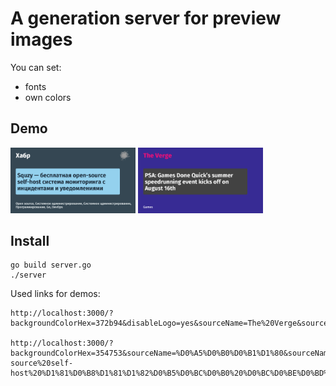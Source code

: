 # A generation server for preview images

You can set:

- fonts
- own colors

## Demo

<img src="./screenshots/demo_1.png" width="200">

<img src="./screenshots/demo_2.png" width="200">

## Install

```
go build server.go
./server
```

Used links for demos:

```
http://localhost:3000/?backgroundColorHex=372b94&disableLogo=yes&sourceName=The%20Verge&sourceNameColorHex=e2127A&title=PSA:%20Games%20Done%20Quick%E2%80%99s%20summer%20speedrunning%20event%20kicks%20off%20on%20August%2016th&titleBackgroundColorHex=424242&titleColorHex=ffffff&category=Games&categoryColorHex=ffffff

http://localhost:3000/?backgroundColorHex=354753&sourceName=%D0%A5%D0%B0%D0%B1%D1%80&sourceNameColorHex=FFFFFF&title=Squzy%20%E2%80%94%20%D0%B1%D0%B5%D1%81%D0%BF%D0%BB%D0%B0%D1%82%D0%BD%D0%B0%D1%8F%20open-source%20self-host%20%D1%81%D0%B8%D1%81%D1%82%D0%B5%D0%BC%D0%B0%20%D0%BC%D0%BE%D0%BD%D0%B8%D1%82%D0%BE%D1%80%D0%B8%D0%BD%D0%B3%D0%B0%20%D1%81%20%D0%B8%D0%BD%D1%86%D0%B8%D0%B4%D0%B5%D0%BD%D1%82%D0%B0%D0%BC%D0%B8%20%D0%B8%20%D1%83%D0%B2%D0%B5%D0%B4%D0%BE%D0%BC%D0%BB%D0%B5%D0%BD%D0%B8%D1%8F%D0%BC%D0%B8&titleBackgroundColorHex=94d1ee&titleColorHex=1d2c3a&category=Open%20source,%20%D0%A1%D0%B8%D1%81%D1%82%D0%B5%D0%BC%D0%BD%D0%BE%D0%B5%20%D0%B0%D0%B4%D0%BC%D0%B8%D0%BD%D0%B8%D1%81%D1%82%D1%80%D0%B8%D1%80%D0%BE%D0%B2%D0%B0%D0%BD%D0%B8%D0%B5,%20%D0%9F%D1%80%D0%BE%D0%B3%D1%80%D0%B0%D0%BC%D0%BC%D0%B8%D1%80%D0%BE%D0%B2%D0%B0%D0%BD%D0%B8%D0%B5,%20Go,%20DevOps&categoryColorHex=f7fefe
```

